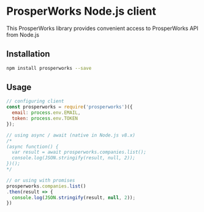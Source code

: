 # ProsperWorks Node.js client

This ProsperWorks library provides convenient access to ProsperWorks API from Node.js

## Installation

```bash
npm install prosperworks --save
```

## Usage

```js
// configuring client
const prosperworks = require('prosperworks')({
  email: process.env.EMAIL,
  token: process.env.TOKEN
});

// using async / await (native in Node.js v8.x)
/*
(async function() {
  var result = await prosperworks.companies.list();
  console.log(JSON.stringify(result, null, 2));
})();
*/

// or using with promises
prosperworks.companies.list()
.then(result => {
  console.log(JSON.stringify(result, null, 2));
})
```

